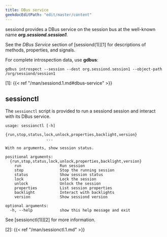 ```yaml
---
title: DBus service
geekdocEditPath: "edit/master/content"
---
```


sessiond provides a DBus service on the session bus at the well-known name
**_org.sessiond.session1_**.

See the _DBus Service_ section of [sessiond(1)][1]
for descriptions of methods, properties, and signals.

For complete introspection data, use **gdbus**:

```
gdbus introspect --session --dest org.sessiond.session1 --object-path /org/sessiond/session1
```

[1]: {{< ref "/man/sessiond.1.md#dbus-service" >}}

## sessionctl

The `sessionctl` script is provided to run a sessiond session and interact with
its DBus service.

```
usage: sessionctl [-h]
                  {run,stop,status,lock,unlock,properties,backlight,version}
                  ...

With no arguments, show session status.

positional arguments:
  {run,stop,status,lock,unlock,properties,backlight,version}
    run                 Run session
    stop                Stop the running session
    status              Show session status
    lock                Lock the session
    unlock              Unlock the session
    properties          List session properties
    backlight           Interact with backlights
    version             Show sessiond version

optional arguments:
  -h, --help            show this help message and exit
```

See [sessionctl(1)][2] for more information.

[2]: {{< ref "/man/sessionctl.1.md" >}}

